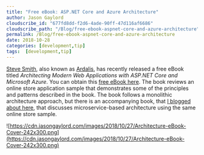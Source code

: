 ```yaml
---
title: "Free eBook: ASP.NET Core and Azure Architecture"
author: Jason Gaylord
cloudscribe_id: "677fd8dd-f2d6-4ade-90ff-47d116af6686"
cloudscribe_path: "/Blog/free-ebook-aspnet-core-and-azure-architecture"
permalink: /Blog/free-ebook-aspnet-core-and-azure-architecture
date: 2018-10-28
categories: [development,tip]
tags:  [development,tip]
---
```


[Steve Smith](https://jasong.us/2OSjWaj), also known as [Ardalis](https://jasong.us/2qbTcTE), has recently released a free eBook titled *Architecting Modern Web Applications with ASP.NET Core and Microsoft Azure*. You can obtain this [free eBook here](https://jasong.us/2ArQsXS). The book reviews an online store application sample that demonstrates some of the principles and patterns described in the book. The book follows a monolithic architecture approach, but there is an accompanying book, that [I blogged about here](https://jasong.us/2StgJfp), that discusses microservice-based architecture using the same online store sample.

![https://cdn.jasongaylord.com/images/2018/10/27/Architecture-eBook-Cover-242x300.png](https://cdn.jasongaylord.com/images/2018/10/27/Architecture-eBook-Cover-242x300.png)